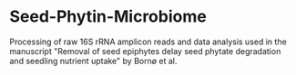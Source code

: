# Seed-Phytin-Microbiome
Processing of raw 16S rRNA amplicon reads and data analysis used in the manuscript
"Removal of seed epiphytes delay seed phytate degradation and seedling nutrient uptake" 
by Bornø et al. 
